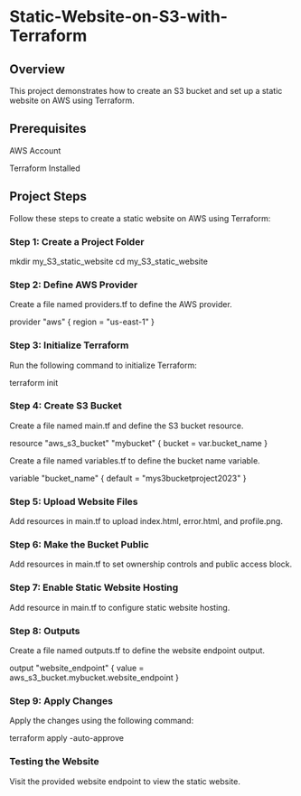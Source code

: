 # Static-Website-on-S3-with-Terraform
## Overview
This project demonstrates how to create an S3 bucket and set up a static website on AWS using Terraform. 

## Prerequisites
AWS Account

Terraform Installed

## Project Steps
Follow these steps to create a static website on AWS using Terraform:

### Step 1: Create a Project Folder

mkdir my_S3_static_website
cd my_S3_static_website

### Step 2: Define AWS Provider
Create a file named providers.tf to define the AWS provider.

provider "aws" {
  region = "us-east-1"
}

### Step 3: Initialize Terraform
Run the following command to initialize Terraform:

terraform init

### Step 4: Create S3 Bucket
Create a file named main.tf and define the S3 bucket resource.

resource "aws_s3_bucket" "mybucket" {
  bucket = var.bucket_name
}

Create a file named variables.tf to define the bucket name variable.

variable "bucket_name" {
  default = "mys3bucketproject2023"
}

### Step 5: Upload Website Files
Add resources in main.tf to upload index.html, error.html, and profile.png.


### Step 6: Make the Bucket Public
Add resources in main.tf to set ownership controls and public access block.

### Step 7: Enable Static Website Hosting
Add resource in main.tf to configure static website hosting.

### Step 8: Outputs
Create a file named outputs.tf to define the website endpoint output.

output "website_endpoint" {
  value = aws_s3_bucket.mybucket.website_endpoint
}

### Step 9: Apply Changes
Apply the changes using the following command:

terraform apply -auto-approve

### Testing the Website
Visit the provided website endpoint to view the static website.
